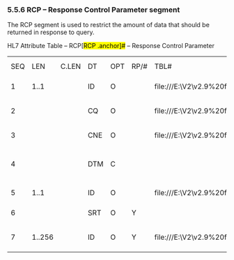 ### 5.5.6 RCP – Response Control Parameter segment 

The RCP segment is used to restrict the amount of data that should be returned in response to query.

HL7 Attribute Table – RCP[<mark>RCP .anchor]</mark><mark>#</mark> – Response Control Parameter

|     |     |     |     |     |     |     |     |     |
| --- | --- | --- | --- | --- | --- | --- | --- | --- |
| SEQ | LEN | C.LEN | DT | OPT | RP/# | TBL# | ITEM# | ELEMENT NAME |
| 1 | 1..1 |  | ID | O |  | file:///E:\V2\v2.9%20final%20Nov%20from%20Frank\V29_CH02C_Tables.docx#HL70091[0091] | 00027 | Query Priority |
| 2 |  |  | CQ | O |  | file:///E:\V2\v2.9%20final%20Nov%20from%20Frank\V29_CH02C_Tables.docx#HL70126[0126] | 00031 | Quantity Limited Request |
| 3 |  |  | CNE | O |  | file:///E:\V2\v2.9%20final%20Nov%20from%20Frank\V29_CH02C_Tables.docx#HL70394[0394] | 01440 | Response Modality |
| 4 |  |  | DTM | C |  |  | 01441 | Execution and Delivery Time |
| 5 | 1..1 |  | ID | O |  | file:///E:\V2\v2.9%20final%20Nov%20from%20Frank\V29_CH02C_Tables.docx#HL70395[0395] | 01443 | Modify Indicator |
| 6 |  |  | SRT | O | Y |  | 01624 | Sort-by Field |
| 7 | 1..256 |  | ID | O | Y | file:///E:\V2\v2.9%20final%20Nov%20from%20Frank\V29_CH02C_Tables.docx#HL70391[0391] | 01594 | Segment group inclusion |
